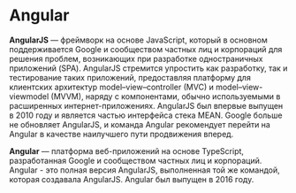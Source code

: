 # Angular

**AngularJS** — фреймворк на основе JavaScript, который в основном поддерживается Google и сообществом частных лиц и корпораций для решения проблем, возникающих при разработке одностраничных приложений (SPA). AngularJS стремится упростить как разработку, так и тестирование таких приложений, предоставляя платформу для клиентских архитектур model–view–controller (MVC) и model–view-viewmodel (MVVM), наряду с компонентами, обычно используемыми в расширенных интернет-приложениях. AngularJS был впервые выпущен в 2010 году и является частью интерфейса стека MEAN. Google больше не обновляет AngularJS, и команда Angular рекомендует перейти на Angular в качестве наилучшего пути продвижения вперед.

**Angular** — платформа веб-приложений на основе TypeScript, разработанная Google и сообществом частных лиц и корпораций. Angular - это полная версия AngularJS, выполненная той же командой, которая создавала AngularJS. Angular был выпущен в 2016 году. 

